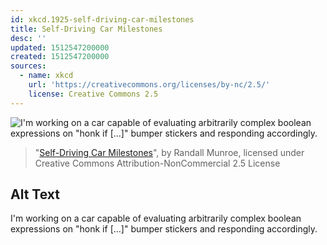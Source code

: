 ```yaml
---
id: xkcd.1925-self-driving-car-milestones
title: Self-Driving Car Milestones
desc: ''
updated: 1512547200000
created: 1512547200000
sources:
  - name: xkcd
    url: 'https://creativecommons.org/licenses/by-nc/2.5/'
    license: Creative Commons 2.5
---
```

![I'm working on a car capable of evaluating arbitrarily complex boolean expressions on "honk if \[...\]" bumper stickers and responding accordingly.](https://imgs.xkcd.com/comics/self_driving_car_milestones.png)
> "[Self-Driving Car Milestones](https://xkcd.com/1925/)", by Randall Munroe, licensed under Creative Commons Attribution-NonCommercial 2.5 License

## Alt Text
I'm working on a car capable of evaluating arbitrarily complex boolean expressions on "honk if \[...\]" bumper stickers and responding accordingly.
